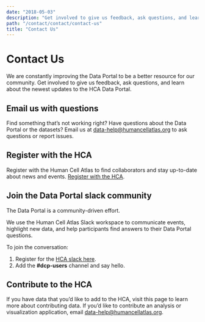 ```yaml
---
date: "2018-05-03"
description: "Get involved to give us feedback, ask questions, and learn about the newest updates to the HCA Data Portal."
path: "/contact/contact/contact-us"
title: "Contact Us"
---
```


# Contact Us

We are constantly improving the Data Portal to be a better resource for our community. Get involved to give us feedback, ask questions, and learn about the newest updates to the HCA Data Portal.

## Email us with questions

Find something that’s not working right? Have questions about the Data Portal or the datasets? Email us at [data-help@humancellatlas.org](mailto:data-help@humancellatlas.org) to ask questions or report issues. 

## Register with the HCA

Register with the Human Cell Atlas to find collaborators and stay up-to-date about news and events. [Register with the HCA](https://www.humancellatlas.org/join-hca).

## Join the Data Portal slack community
The Data Portal is a community-driven effort. 

We use the Human Cell Atlas Slack workspace to communicate events, highlight new data, and help participants find answers to their Data Portal questions. 

To join the conversation:
1. Register for the [HCA slack here](https://humancellatlas.slack.com/join/shared_invite/zt-8xpzlu3k-P9M6bKwAJNx~YI_ACLdrFg#/).
2. Add the  **#dcp-users** channel and say hello.

## Contribute to the HCA

If you have data that you’d like to add to the HCA, visit this page to learn more about contributing data. If you’d like to contribute an analysis or visualization application, email [data-help@humancellatlas.org](mailto:data-help@humancellatlas.org). 
